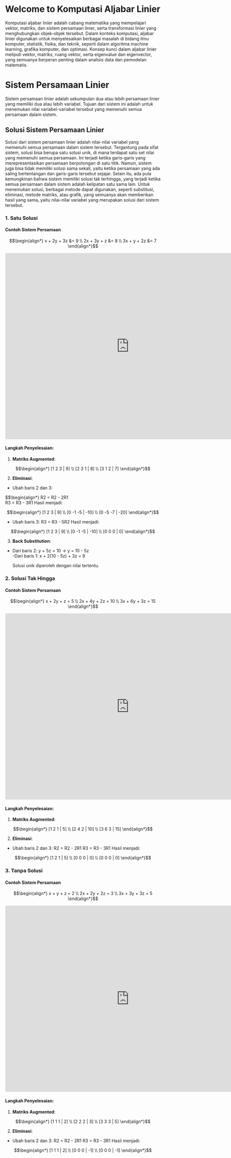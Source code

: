 # Welcome to Komputasi Aljabar Linier

Komputasi aljabar linier adalah cabang matematika yang mempelajari vektor, matriks, dan sistem persamaan linier, serta transformasi linier yang menghubungkan objek-objek tersebut. Dalam konteks komputasi, aljabar linier digunakan untuk menyelesaikan berbagai masalah di bidang ilmu komputer, statistik, fisika, dan teknik, seperti dalam algoritma machine learning, grafika komputer, dan optimasi. Konsep kunci dalam aljabar linier meliputi vektor, matriks, ruang vektor, serta eigenvalue dan eigenvector, yang semuanya berperan penting dalam analisis data dan pemodelan matematis.

# Sistem Persamaan Linier
Sistem persamaan linier adalah sekumpulan dua atau lebih persamaan linier yang memiliki dua atau lebih variabel. Tujuan dari sistem ini adalah untuk menemukan nilai variabel-variabel tersebut yang memenuhi semua persamaan dalam sistem.

## Solusi Sistem Persamaan Linier
Solusi dari sistem persamaan linier adalah nilai-nilai variabel yang memenuhi semua persamaan dalam sistem tersebut. Tergantung pada sifat sistem, solusi bisa berupa satu solusi unik, di mana terdapat satu set nilai yang memenuhi semua persamaan. Ini terjadi ketika garis-garis yang merepresentasikan persamaan berpotongan di satu titik. Namun, sistem juga bisa tidak memiliki solusi sama sekali, yaitu ketika persamaan yang ada saling bertentangan dan garis-garis tersebut sejajar. Selain itu, ada pula kemungkinan bahwa sistem memiliki solusi tak terhingga, yang terjadi ketika semua persamaan dalam sistem adalah kelipatan satu sama lain. Untuk menemukan solusi, berbagai metode dapat digunakan, seperti substitusi, eliminasi, metode matriks, atau grafik, yang semuanya akan memberikan hasil yang sama, yaitu nilai-nilai variabel yang merupakan solusi dari sistem tersebut.

### 1. Satu Solusi
#### Contoh Sistem Persamaan

$$\begin{align*}
x + 2y + 3z &= 9 \\
2x + 3y + z &= 8 \\
3x + y + 2z &= 7
\end{align*}$$

<iframe src="https://www.geogebra.org/3d/nm5kbzvu?embed" width="800" height="600" allowfullscreen style="border: 1px solid #e4e4e4;border-radius: 4px;" frameborder="0"></iframe>

#### Langkah Penyelesaian:
1. **Matriks Augmented**: 

$$\begin{align*} 
[1 2 3 | 9] \\
[2 3 1 | 8] \\
[3 1 2 | 7]
\end{align*}$$

2. **Eliminasi**:
- Ubah baris 2 dan 3:

$$\begin{align*}
R2 = R2 - 2R1 <br>
R3 = R3 - 3R1
Hasil menjadi:

$$\begin{align*}
[1  2  3 | 9] \\
[0 -1 -5 | -10] \\
[0 -5 -7 | -20]
\end{align*}$$

- Ubah baris 3:
R3 = R3 - 5R2
Hasil menjadi:

$$\begin{align*}
[1 2 3 | 9] \\
[0 -1 -5 | -10] \\
[0 0 0 | 0]
\end{align*}$$

3. **Back Substitution**:
- Dari baris 2: y + 5z = 10 → y = 10 - 5z <br>
-Dari baris 1: x + 2(10 - 5z) + 3z = 9

   Solusi unik diperoleh dengan nilai tertentu.

### 2. Solusi Tak Hingga

#### Contoh Sistem Persamaan

$$\begin{align*}
x + 2y + z = 5 \\
2x + 4y + 2z = 10 \\
3x + 6y + 3z = 15
\end{align*}$$

<iframe src="https://www.geogebra.org/3d/kqxxdwne?embed" width="800" height="600" allowfullscreen style="border: 1px solid #e4e4e4;border-radius: 4px;" frameborder="0"></iframe>

#### Langkah Penyelesaian:
1. **Matriks Augmented**:
   
$$\begin{align*}
[1 2 1 | 5] \\
[2 4 2 | 10] \\
[3 6 3 | 15]
\end{align*}$$
   
2. **Eliminasi**:
- Ubah baris 2 dan 3:
R2 = R2 - 2R1
R3 = R3 - 3R1
Hasil menjadi:

$$\begin{align*}
[1 2 1 | 5] \\
[0 0 0 | 0] \\
[0 0 0 | 0]
\end{align*}$$

### 3. Tanpa Solusi

#### Contoh Sistem Persamaan

$$\begin{align*}
x + y + z = 2 \\
2x + 2y + 2z = 3 \\
3x + 3y + 3z = 5
\end{align*}$$

<iframe src="https://www.geogebra.org/3d/n6x44qtc?embed" width="800" height="600" allowfullscreen style="border: 1px solid #e4e4e4;border-radius: 4px;" frameborder="0"></iframe>

#### Langkah Penyelesaian:
1. **Matriks Augmented**:
   
$$\begin{align*}
[1 1 1 | 2] \\
[2 2 2 | 3] \\
[3 3 3 | 5]
\end{align*}$$

2. **Eliminasi**:
- Ubah baris 2 dan 3:
R2 = R2 - 2R1
R3 = R3 - 3R1
Hasil menjadi:

$$\begin{align*}
[1 1 1 | 2] \\
[0 0 0 | -1] \\
[0 0 0 | -1]
\end{align*}$$